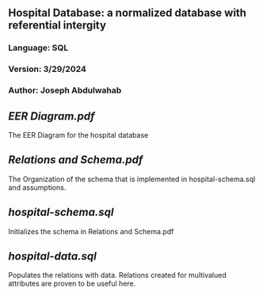 ## Hospital Database: a normalized database with referential intergity
### Language: SQL  
### Version: 3/29/2024    
### Author: Joseph Abdulwahab    

## _EER Diagram.pdf_
The EER Diagram for the hospital database

## _Relations and Schema.pdf_
The Organization of the schema that is implemented in hospital-schema.sql and assumptions. 

## _hospital-schema.sql_
Initializes the schema in Relations and Schema.pdf

## _hospital-data.sql_
Populates the relations with data. Relations created for multivalued attributes are proven to be useful here. 
